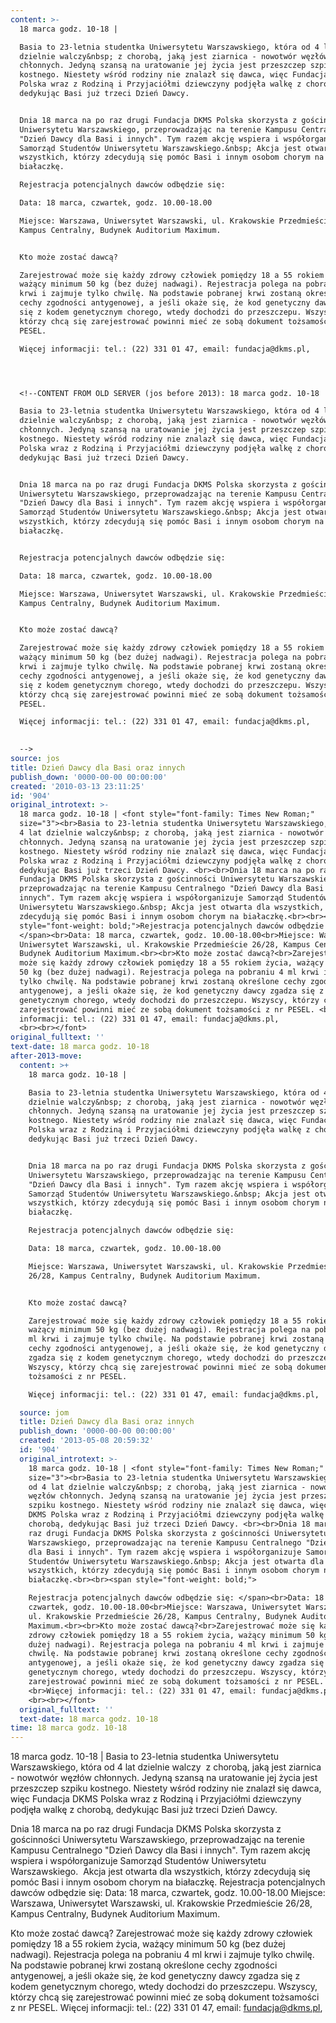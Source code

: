 ```yaml
---
content: >-
  18 marca godz. 10-18 | 

  Basia to 23-letnia studentka Uniwersytetu Warszawskiego, która od 4 lat
  dzielnie walczy&nbsp; z chorobą, jaką jest ziarnica - nowotwór węzłów
  chłonnych. Jedyną szansą na uratowanie jej życia jest przeszczep szpiku
  kostnego. Niestety wśród rodziny nie znalazł się dawca, więc Fundacja DKMS
  Polska wraz z Rodziną i Przyjaciółmi dziewczyny podjęła walkę z chorobą,
  dedykując Basi już trzeci Dzień Dawcy. 


  Dnia 18 marca na po raz drugi Fundacja DKMS Polska skorzysta z gościnności
  Uniwersytetu Warszawskiego, przeprowadzając na terenie Kampusu Centralnego
  "Dzień Dawcy dla Basi i innych". Tym razem akcję wspiera i współorganizuje
  Samorząd Studentów Uniwersytetu Warszawskiego.&nbsp; Akcja jest otwarta dla
  wszystkich, którzy zdecydują się pomóc Basi i innym osobom chorym na
  białaczkę.

  Rejestracja potencjalnych dawców odbędzie się: 

  Data: 18 marca, czwartek, godz. 10.00-18.00

  Miejsce: Warszawa, Uniwersytet Warszawski, ul. Krakowskie Przedmieście 26/28,
  Kampus Centralny, Budynek Auditorium Maximum.


  Kto może zostać dawcą?

  Zarejestrować może się każdy zdrowy człowiek pomiędzy 18 a 55 rokiem życia,
  ważący minimum 50 kg (bez dużej nadwagi). Rejestracja polega na pobraniu 4 ml
  krwi i zajmuje tylko chwilę. Na podstawie pobranej krwi zostaną określone
  cechy zgodności antygenowej, a jeśli okaże się, że kod genetyczny dawcy zgadza
  się z kodem genetycznym chorego, wtedy dochodzi do przeszczepu. Wszyscy,
  którzy chcą się zarejestrować powinni mieć ze sobą dokument tożsamości z nr
  PESEL. 

  Więcej informacji: tel.: (22) 331 01 47, email: fundacja@dkms.pl, 




  <!--CONTENT FROM OLD SERVER (jos before 2013): 18 marca godz. 10-18 | 

  Basia to 23-letnia studentka Uniwersytetu Warszawskiego, która od 4 lat
  dzielnie walczy&nbsp; z chorobą, jaką jest ziarnica - nowotwór węzłów
  chłonnych. Jedyną szansą na uratowanie jej życia jest przeszczep szpiku
  kostnego. Niestety wśród rodziny nie znalazł się dawca, więc Fundacja DKMS
  Polska wraz z Rodziną i Przyjaciółmi dziewczyny podjęła walkę z chorobą,
  dedykując Basi już trzeci Dzień Dawcy. 


  Dnia 18 marca na po raz drugi Fundacja DKMS Polska skorzysta z gościnności
  Uniwersytetu Warszawskiego, przeprowadzając na terenie Kampusu Centralnego
  "Dzień Dawcy dla Basi i innych". Tym razem akcję wspiera i współorganizuje
  Samorząd Studentów Uniwersytetu Warszawskiego.&nbsp; Akcja jest otwarta dla
  wszystkich, którzy zdecydują się pomóc Basi i innym osobom chorym na
  białaczkę.


  Rejestracja potencjalnych dawców odbędzie się: 

  Data: 18 marca, czwartek, godz. 10.00-18.00

  Miejsce: Warszawa, Uniwersytet Warszawski, ul. Krakowskie Przedmieście 26/28,
  Kampus Centralny, Budynek Auditorium Maximum.


  Kto może zostać dawcą?

  Zarejestrować może się każdy zdrowy człowiek pomiędzy 18 a 55 rokiem życia,
  ważący minimum 50 kg (bez dużej nadwagi). Rejestracja polega na pobraniu 4 ml
  krwi i zajmuje tylko chwilę. Na podstawie pobranej krwi zostaną określone
  cechy zgodności antygenowej, a jeśli okaże się, że kod genetyczny dawcy zgadza
  się z kodem genetycznym chorego, wtedy dochodzi do przeszczepu. Wszyscy,
  którzy chcą się zarejestrować powinni mieć ze sobą dokument tożsamości z nr
  PESEL. 

  Więcej informacji: tel.: (22) 331 01 47, email: fundacja@dkms.pl, 

           
  -->
source: jos
title: Dzień Dawcy dla Basi oraz innych
publish_down: '0000-00-00 00:00:00'
created: '2010-03-13 23:11:25'
id: '904'
original_introtext: >-
  18 marca godz. 10-18 | <font style="font-family: Times New Roman;"
  size="3"><br>Basia to 23-letnia studentka Uniwersytetu Warszawskiego, która od
  4 lat dzielnie walczy&nbsp; z chorobą, jaką jest ziarnica - nowotwór węzłów
  chłonnych. Jedyną szansą na uratowanie jej życia jest przeszczep szpiku
  kostnego. Niestety wśród rodziny nie znalazł się dawca, więc Fundacja DKMS
  Polska wraz z Rodziną i Przyjaciółmi dziewczyny podjęła walkę z chorobą,
  dedykując Basi już trzeci Dzień Dawcy. <br><br>Dnia 18 marca na po raz drugi
  Fundacja DKMS Polska skorzysta z gościnności Uniwersytetu Warszawskiego,
  przeprowadzając na terenie Kampusu Centralnego "Dzień Dawcy dla Basi i
  innych". Tym razem akcję wspiera i współorganizuje Samorząd Studentów
  Uniwersytetu Warszawskiego.&nbsp; Akcja jest otwarta dla wszystkich, którzy
  zdecydują się pomóc Basi i innym osobom chorym na białaczkę.<br><br><span
  style="font-weight: bold;">Rejestracja potencjalnych dawców odbędzie się:
  </span><br>Data: 18 marca, czwartek, godz. 10.00-18.00<br>Miejsce: Warszawa,
  Uniwersytet Warszawski, ul. Krakowskie Przedmieście 26/28, Kampus Centralny,
  Budynek Auditorium Maximum.<br><br>Kto może zostać dawcą?<br>Zarejestrować
  może się każdy zdrowy człowiek pomiędzy 18 a 55 rokiem życia, ważący minimum
  50 kg (bez dużej nadwagi). Rejestracja polega na pobraniu 4 ml krwi i zajmuje
  tylko chwilę. Na podstawie pobranej krwi zostaną określone cechy zgodności
  antygenowej, a jeśli okaże się, że kod genetyczny dawcy zgadza się z kodem
  genetycznym chorego, wtedy dochodzi do przeszczepu. Wszyscy, którzy chcą się
  zarejestrować powinni mieć ze sobą dokument tożsamości z nr PESEL. <br>Więcej
  informacji: tel.: (22) 331 01 47, email: fundacja@dkms.pl,
  <br><br></font>         
original_fulltext: ''
text-date: 18 marca godz. 10-18
after-2013-move:
  content: >+
    18 marca godz. 10-18 | 

    Basia to 23-letnia studentka Uniwersytetu Warszawskiego, która od 4 lat
    dzielnie walczy&nbsp; z chorobą, jaką jest ziarnica - nowotwór węzłów
    chłonnych. Jedyną szansą na uratowanie jej życia jest przeszczep szpiku
    kostnego. Niestety wśród rodziny nie znalazł się dawca, więc Fundacja DKMS
    Polska wraz z Rodziną i Przyjaciółmi dziewczyny podjęła walkę z chorobą,
    dedykując Basi już trzeci Dzień Dawcy. 


    Dnia 18 marca na po raz drugi Fundacja DKMS Polska skorzysta z gościnności
    Uniwersytetu Warszawskiego, przeprowadzając na terenie Kampusu Centralnego
    "Dzień Dawcy dla Basi i innych". Tym razem akcję wspiera i współorganizuje
    Samorząd Studentów Uniwersytetu Warszawskiego.&nbsp; Akcja jest otwarta dla
    wszystkich, którzy zdecydują się pomóc Basi i innym osobom chorym na
    białaczkę.

    Rejestracja potencjalnych dawców odbędzie się: 

    Data: 18 marca, czwartek, godz. 10.00-18.00

    Miejsce: Warszawa, Uniwersytet Warszawski, ul. Krakowskie Przedmieście
    26/28, Kampus Centralny, Budynek Auditorium Maximum.


    Kto może zostać dawcą?

    Zarejestrować może się każdy zdrowy człowiek pomiędzy 18 a 55 rokiem życia,
    ważący minimum 50 kg (bez dużej nadwagi). Rejestracja polega na pobraniu 4
    ml krwi i zajmuje tylko chwilę. Na podstawie pobranej krwi zostaną określone
    cechy zgodności antygenowej, a jeśli okaże się, że kod genetyczny dawcy
    zgadza się z kodem genetycznym chorego, wtedy dochodzi do przeszczepu.
    Wszyscy, którzy chcą się zarejestrować powinni mieć ze sobą dokument
    tożsamości z nr PESEL. 

    Więcej informacji: tel.: (22) 331 01 47, email: fundacja@dkms.pl, 

  source: jom
  title: Dzień Dawcy dla Basi oraz innych
  publish_down: '0000-00-00 00:00:00'
  created: '2013-05-08 20:59:32'
  id: '904'
  original_introtext: >-
    18 marca godz. 10-18 | <font style="font-family: Times New Roman;"
    size="3"><br>Basia to 23-letnia studentka Uniwersytetu Warszawskiego, która
    od 4 lat dzielnie walczy&nbsp; z chorobą, jaką jest ziarnica - nowotwór
    węzłów chłonnych. Jedyną szansą na uratowanie jej życia jest przeszczep
    szpiku kostnego. Niestety wśród rodziny nie znalazł się dawca, więc Fundacja
    DKMS Polska wraz z Rodziną i Przyjaciółmi dziewczyny podjęła walkę z
    chorobą, dedykując Basi już trzeci Dzień Dawcy. <br><br>Dnia 18 marca na po
    raz drugi Fundacja DKMS Polska skorzysta z gościnności Uniwersytetu
    Warszawskiego, przeprowadzając na terenie Kampusu Centralnego "Dzień Dawcy
    dla Basi i innych". Tym razem akcję wspiera i współorganizuje Samorząd
    Studentów Uniwersytetu Warszawskiego.&nbsp; Akcja jest otwarta dla
    wszystkich, którzy zdecydują się pomóc Basi i innym osobom chorym na
    białaczkę.<br><br><span style="font-weight: bold;">

    Rejestracja potencjalnych dawców odbędzie się: </span><br>Data: 18 marca,
    czwartek, godz. 10.00-18.00<br>Miejsce: Warszawa, Uniwersytet Warszawski,
    ul. Krakowskie Przedmieście 26/28, Kampus Centralny, Budynek Auditorium
    Maximum.<br><br>Kto może zostać dawcą?<br>Zarejestrować może się każdy
    zdrowy człowiek pomiędzy 18 a 55 rokiem życia, ważący minimum 50 kg (bez
    dużej nadwagi). Rejestracja polega na pobraniu 4 ml krwi i zajmuje tylko
    chwilę. Na podstawie pobranej krwi zostaną określone cechy zgodności
    antygenowej, a jeśli okaże się, że kod genetyczny dawcy zgadza się z kodem
    genetycznym chorego, wtedy dochodzi do przeszczepu. Wszyscy, którzy chcą się
    zarejestrować powinni mieć ze sobą dokument tożsamości z nr PESEL.
    <br>Więcej informacji: tel.: (22) 331 01 47, email: fundacja@dkms.pl,
    <br><br></font>
  original_fulltext: ''
  text-date: 18 marca godz. 10-18
time: 18 marca godz. 10-18
---
```

18 marca godz. 10-18 | 
Basia to 23-letnia studentka Uniwersytetu Warszawskiego, która od 4 lat dzielnie walczy&nbsp; z chorobą, jaką jest ziarnica - nowotwór węzłów chłonnych. Jedyną szansą na uratowanie jej życia jest przeszczep szpiku kostnego. Niestety wśród rodziny nie znalazł się dawca, więc Fundacja DKMS Polska wraz z Rodziną i Przyjaciółmi dziewczyny podjęła walkę z chorobą, dedykując Basi już trzeci Dzień Dawcy. 

Dnia 18 marca na po raz drugi Fundacja DKMS Polska skorzysta z gościnności Uniwersytetu Warszawskiego, przeprowadzając na terenie Kampusu Centralnego "Dzień Dawcy dla Basi i innych". Tym razem akcję wspiera i współorganizuje Samorząd Studentów Uniwersytetu Warszawskiego.&nbsp; Akcja jest otwarta dla wszystkich, którzy zdecydują się pomóc Basi i innym osobom chorym na białaczkę.
Rejestracja potencjalnych dawców odbędzie się: 
Data: 18 marca, czwartek, godz. 10.00-18.00
Miejsce: Warszawa, Uniwersytet Warszawski, ul. Krakowskie Przedmieście 26/28, Kampus Centralny, Budynek Auditorium Maximum.

Kto może zostać dawcą?
Zarejestrować może się każdy zdrowy człowiek pomiędzy 18 a 55 rokiem życia, ważący minimum 50 kg (bez dużej nadwagi). Rejestracja polega na pobraniu 4 ml krwi i zajmuje tylko chwilę. Na podstawie pobranej krwi zostaną określone cechy zgodności antygenowej, a jeśli okaże się, że kod genetyczny dawcy zgadza się z kodem genetycznym chorego, wtedy dochodzi do przeszczepu. Wszyscy, którzy chcą się zarejestrować powinni mieć ze sobą dokument tożsamości z nr PESEL. 
Więcej informacji: tel.: (22) 331 01 47, email: fundacja@dkms.pl, 



<!--CONTENT FROM OLD SERVER (jos before 2013): 18 marca godz. 10-18 | 
Basia to 23-letnia studentka Uniwersytetu Warszawskiego, która od 4 lat dzielnie walczy&nbsp; z chorobą, jaką jest ziarnica - nowotwór węzłów chłonnych. Jedyną szansą na uratowanie jej życia jest przeszczep szpiku kostnego. Niestety wśród rodziny nie znalazł się dawca, więc Fundacja DKMS Polska wraz z Rodziną i Przyjaciółmi dziewczyny podjęła walkę z chorobą, dedykując Basi już trzeci Dzień Dawcy. 

Dnia 18 marca na po raz drugi Fundacja DKMS Polska skorzysta z gościnności Uniwersytetu Warszawskiego, przeprowadzając na terenie Kampusu Centralnego "Dzień Dawcy dla Basi i innych". Tym razem akcję wspiera i współorganizuje Samorząd Studentów Uniwersytetu Warszawskiego.&nbsp; Akcja jest otwarta dla wszystkich, którzy zdecydują się pomóc Basi i innym osobom chorym na białaczkę.

Rejestracja potencjalnych dawców odbędzie się: 
Data: 18 marca, czwartek, godz. 10.00-18.00
Miejsce: Warszawa, Uniwersytet Warszawski, ul. Krakowskie Przedmieście 26/28, Kampus Centralny, Budynek Auditorium Maximum.

Kto może zostać dawcą?
Zarejestrować może się każdy zdrowy człowiek pomiędzy 18 a 55 rokiem życia, ważący minimum 50 kg (bez dużej nadwagi). Rejestracja polega na pobraniu 4 ml krwi i zajmuje tylko chwilę. Na podstawie pobranej krwi zostaną określone cechy zgodności antygenowej, a jeśli okaże się, że kod genetyczny dawcy zgadza się z kodem genetycznym chorego, wtedy dochodzi do przeszczepu. Wszyscy, którzy chcą się zarejestrować powinni mieć ze sobą dokument tożsamości z nr PESEL. 
Więcej informacji: tel.: (22) 331 01 47, email: fundacja@dkms.pl, 

         
-->

<!--{{json:{"created_date":"2010-03-13 23:11:25","publish_down":"0000-00-00 00:00:00","id":"904"}}}-->